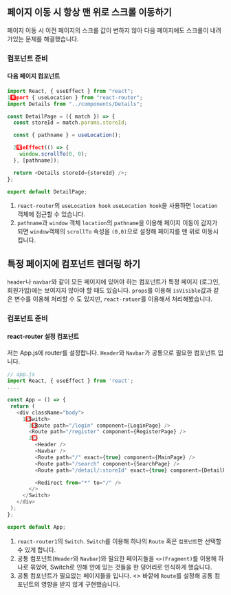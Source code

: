 ## 페이지 이동 시 항상 맨 위로 스크롤 이동하기

페이지 이동 시 이전 페이지의 스크롤 값이 변하지 않아 다음 페이지에도 스크롤이 내려가있는 문제를 해결했습니다.

### 컴포넌트 준비

#### 다음 페이지 컴포넌트

```javascript
import React, { useEffect } from "react";
1️⃣import { useLocation } from "react-router";
import Details from "../components/Details";

const DetailPage = ({ match }) => {
  const storeId = match.params.storeId;

  const { pathname } = useLocation();

  2️⃣useEffect(() => {
    window.scrollTo(0, 0);
  }, [pathname]);

  return <Details storeId={storeId} />;
};

export default DetailPage;
```

1. `react-router`의 `useLocation hook`
   `useLocation hook`을 사용하면 `location` 객체에 접근할 수 있습니다.
2. `pathname`과 `window` 객체
   `location`의 `pathname`을 이용해 페이지 이동이 감지가 되면 `window`객체의 `scrollTo` 속성을 `(0,0)`으로 설정해 페이지를 맨 위로 이동시킵니다.

## 특정 페이지에 컴포넌트 렌더링 하기

`header`나 `navbar`와 같이 모든 페이지에 있어야 하는 컴포넌트가 특정 페이지 (로그인, 회원가입)에는 보여지지 않아야 할 때도 있습니다.
`props`를 이용해 `isVisible`값과 같은 변수를 이용해 처리할 수 도 있지만, `react-rotuer`를 이용해서 처리해봤습니다.

### 컴포넌트 준비

#### react-router 설정 컴포넌트

저는 App.js에 router를 설정합니다. `Header`와 `Navbar`가 공통으로 필요한 컴포넌트 입니다.

```javascript
// app.js
import React, { useEffect } from 'react';
....

const App = () => {
 return (
   <div className="body">
     1️⃣<Switch>
       3️⃣<Route path="/login" component={LoginPage} />
       <Route path="/register" component={RegisterPage} />
       2️⃣<>
         <Header />
         <Navbar />
         <Route path="/" exact={true} component={MainPage} />
         <Route path="/search" component={SearchPage} />
         <Route path="/detail/:storeId" exact={true} component={DetailPage} />

         <Redirect from="*" to="/" />
       </>
     </Switch>
   </div>
 );
};

export default App;
```

1. `react-router1`의 `Switch`.
   `Switch`를 이용해 하나의 `Route` 혹은 `컴포넌트`만 선택할 수 있게 합니다.
2. 공통 컴포넌트(`Header`와 `Navbar`)와 필요한 페이지들을 `<>(Fragment)`를 이용해 하나로 묶었어, Switch로 인해 안에 있는 것들을 한 덩어리로 인식하게 했습니다.
3. 공통 컴포넌트가 필요없는 페이지들을 입니다. <> 바깥에 `Route`를 설정해 공통 컴포넌트의 영향을 받지 않게 구현했습니다.
